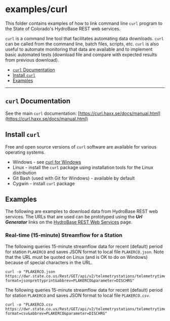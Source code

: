 # examples/curl

This folder contains examples of how to link command line `curl` program
to the State of Colorado's HydroBase REST web services.

`curl` is a command line tool that facilitates automating data downloads.
`curl` can be called from the command line, batch files, scripts, etc.
`curl` is also useful to automate monitoring that data are available and to implement basic
automated tests (download file and compare with expected results from previous download).

* [`curl` Documentation](#curl-dcumentation)
* [Install `curl`](#install-curl)
* [Examples](#examples)

----------------------

## `curl` Documentation ##

See the main `curl` documentation:  [https://curl.haxx.se/docs/manual.html](https://curl.haxx.se/docs/manual.html)

## Install `curl` ##

Free and open source versions of `curl` software are available for various operating systems.

* Windows - see [curl for Windows](https://curl.haxx.se/windows/)
* Linux - install the `curl` package using installation tools for the Linux distribution
* Git Bash (used with Git for Windows) - available by default
* Cygwin - install `curl` package

## Examples ##

The following are examples to download data from HydroBase REST web services.
The URLs that are used can be prototyped using the ***Url Generator*** links on the
[HydroBase REST Web Services](https://dwr.state.co.us/rest/get/help) page.

### Real-time (15-minute) Streamflow for a Station ###

The following queries 15-minute streamflow data for recent (default) period for station `PLAKERCO` and saves JSON format to local file `PLAKERCO.json`.
Note that the URL must be quoted on Linux (and is OK to do on Windows) because of special characters in the URL.

```
curl -o "PLAKERCO.json https://dwr.state.co.us/Rest/GET/api/v2/telemetrystations/telemetrytimeseriesraw/?format=jsonprettyprint&abbrev=PLAKERCO&parameter=DISCHRG"
```

The following queries 15-minute streamflow data for recent (default) period for station `PLAKERCO` and saves JSON format to local file `PLAKERCO.csv`.

```
curl -o "PLAKERCO.csv https://dwr.state.co.us/Rest/GET/api/v2/telemetrystations/telemetrytimeseriesraw/?format=csv&abbrev=PLAKERCO&parameter=DISCHRG"
```
